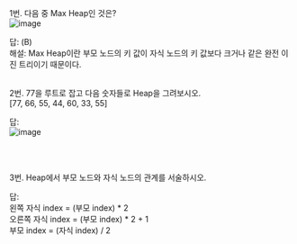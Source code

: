 1번. 다음 중 Max Heap인 것은?<br>
![image](https://user-images.githubusercontent.com/61955796/158808023-a178bed9-9622-45c9-b7ed-fec8db62742b.png)<br>


답: (B)<br>
해설: Max Heap이란 부모 노드의 키 값이 자식 노드의 키 값보다 크거나 같은 완전 이진 트리이기 때문이다.<br><br>

2번. 77을 루트로 잡고 다음 숫자들로 Heap을 그려보시오. <br>
[77, 66, 55, 44, 60, 33, 55]<br>

답:<br>
![image](https://user-images.githubusercontent.com/61955796/158808067-137f5642-b855-4de1-b481-ed99beba5deb.png)<br>

<br><br>



3번. Heap에서 부모 노드와 자식 노드의 관계를 서술하시오.<br>

답: <br>
왼쪽 자식 index = (부모 index) * 2 <br>
오른쪽 자식 index = (부모 index) * 2 + 1<br>
부모 index = (자식 index) / 2 <br> 
